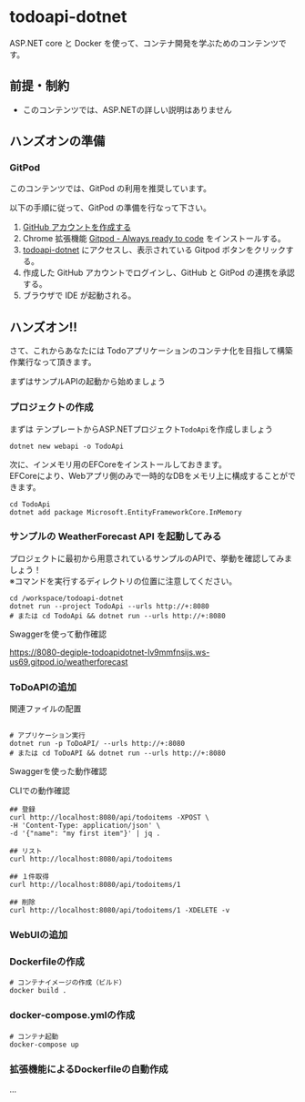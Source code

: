 # todoapi-dotnet

ASP.NET core と Docker を使って、コンテナ開発を学ぶためのコンテンツです。

## 前提・制約

- このコンテンツでは、ASP.NETの詳しい説明はありません

## ハンズオンの準備

### GitPod

このコンテンツでは、GitPod の利用を推奨しています。

以下の手順に従って、GitPod の準備を行なって下さい。

1. [GitHub アカウントを作成する](https://pengi-n.co.jp/blog/github-account/)
1. Chrome 拡張機能 [Gitpod - Always ready to code](https://chrome.google.com/webstore/detail/gitpod-always-ready-to-co/dodmmooeoklaejobgleioelladacbeki) をインストールする。
1. [todoapi-dotnet](https://github.com/degiple/todoapi-dotnet) にアクセスし、表示されている Gitpod ボタンをクリックする。
1. 作成した GitHub アカウントでログインし、GitHub と GitPod の連携を承認する。
1. ブラウザで IDE が起動される。

## ハンズオン!!

さて、これからあなたには Todoアプリケーションのコンテナ化を目指して構築作業行なって頂きます。

まずはサンプルAPIの起動から始めましょう

### プロジェクトの作成

まずは テンプレートからASP.NETプロジェクト`TodoApi`を作成しましょう

```shell
dotnet new webapi -o TodoApi
```

次に、インメモリ用のEFCoreをインストールしておきます。  
EFCoreにより、Webアプリ側のみで一時的なDBをメモリ上に構成することができます。

```shell
cd TodoApi
dotnet add package Microsoft.EntityFrameworkCore.InMemory
```

### サンプルの WeatherForecast API を起動してみる

プロジェクトに最初から用意されているサンプルのAPIで、挙動を確認してみましょう！  
※コマンドを実行するディレクトリの位置に注意してください。

```shell
cd /workspace/todoapi-dotnet
dotnet run --project TodoApi --urls http://+:8080
# または cd TodoApi && dotnet run --urls http://+:8080
```




Swaggerを使って動作確認



https://8080-degiple-todoapidotnet-lv9mmfnsijs.ws-us69.gitpod.io/weatherforecast


### ToDoAPIの追加

関連ファイルの配置

```shell

```


```shell
# アプリケーション実行
dotnet run -p ToDoAPI/ --urls http://+:8080
# または cd ToDoAPI && dotnet run --urls http://+:8080
```

Swaggerを使った動作確認


CLIでの動作確認

```shell
## 登録
curl http://localhost:8080/api/todoitems -XPOST \
-H 'Content-Type: application/json' \
-d '{"name": "my first item"}' | jq .

## リスト
curl http://localhost:8080/api/todoitems

## １件取得
curl http://localhost:8080/api/todoitems/1

## 削除
curl http://localhost:8080/api/todoitems/1 -XDELETE -v

```

### WebUIの追加


### Dockerfileの作成

```shell
# コンテナイメージの作成（ビルド）
docker build .
```

### docker-compose.ymlの作成

```shell
# コンテナ起動
docker-compose up
```

### 拡張機能によるDockerfileの自動作成

...

